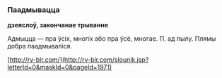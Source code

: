 ### Паадмывацца
**дзеяслоў, закончанае трыванне**

Адмыцца — пра ўсіх, многіх або пра ўсё, многае. П. ад пылу. Плямы добра паадмываліся.

<a rel="author">[http://rv-blr.com/](http://rv-blr.com/slounik.jsp?letterId=0&maskId=0&pageId=1971)</a>
